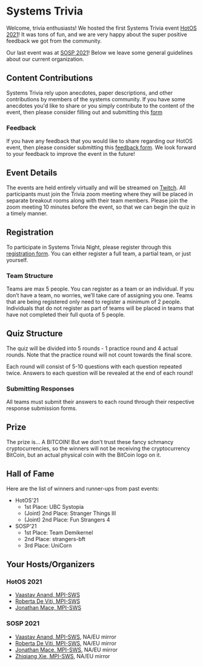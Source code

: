 # Systems Trivia

Welcome, trivia enthusiasts!
We hosted the first Systems Trivia event [HotOS 2021](https://sigops.org/s/conferences/hotos/2021/)!
It was tons of fun, and we are very happy about the super positive feedback we got from the community.

Our last event was at [SOSP 2021](sosp2021.mpi-sws.org/)!
Below we leave some general guidelines about our current organization. 

## Content Contributions

Systems Trivia rely upon anecdotes, paper descriptions, and other contributions by members of the systems community.
If you have some anecdotes you'd like to share or you simply contribute to the content of the event,
then please consider filling out and submitting this [form](https://forms.gle/GnKmemD7h3Y9wefFA)

### Feedback

If you have any feedback that you would like to share regarding our HotOS event, then please consider submitting
this [feedback form](https://forms.gle/ViNmjNCr7F6kEJM86). We look forward to your feedback to improve the event in the future!

## Event Details

The events are held entirely virtually and will be streamed on [Twitch](https://www.twitch.tv/vaastav05).
All participants must join the Trivia zoom meeting where they will be placed in separate breakout rooms along with their team members.
Please join the zoom meeting 10 minutes before the event, so that we can begin the quiz in a timely manner.

## Registration

To participate in Systems Trivia Night, please register through this [registration form](https://forms.gle/yNyEY3ai5wrMh8dZ8). You can either register a full team, a partial team, or just yourself.

### Team Structure

Teams are max 5 people. You can register as a team or an individual. If you don’t have a team, no worries, we’ll take care of assigning you one.
Teams that are being registered only need to register a minimum of 2 people. Individuals that do not register as part of teams will be placed
in teams that have not completed their full quota of 5 people.

## Quiz Structure

The quiz will be divided into 5 rounds - 1 practice round and 4 actual rounds. Note that the practice round will not count towards the final score.

Each round will consist of 5-10 questions with each question repeated twice. Answers to each question will be revealed at the end of each round!

### Submitting Responses

All teams must submit their answers to each round through their respective response submission forms. 

## Prize

The prize is... A BITCOIN! 
But we don’t trust these fancy schmancy cryptocurrencies, so the winners will not be receiving the cryptocurrency BitCoin, but an actual physical coin with the BitCoin logo on it.

## Hall of Fame

Here are the list of winners and runner-ups from past events:

+ HotOS'21
  + 1st Place: UBC Systopia
  + (Joint) 2nd Place: Stranger Things III
  + (Joint) 2nd Place: Fun Strangers 4
+ SOSP'21
  + 1st Place: Team Demikernel
  + 2nd Place: strangers-bft
  + 3rd Place: UniCorn   

## Your Hosts/Organizers

### HotOS 2021

+ [Vaastav Anand, MPI-SWS](http://vaastavanand.com/)
+ [Roberta De Viti, MPI-SWS](https://people.mpi-sws.org/~rdeviti)
+ [Jonathan Mace, MPI-SWS](https://people.mpi-sws.org/~jcmace)

### SOSP 2021

+ [Vaastav Anand, MPI-SWS](http://vaastavanand.com/), NA/EU mirror
+ [Roberta De Viti, MPI-SWS](https://people.mpi-sws.org/~rdeviti), NA/EU mirror
+ [Jonathan Mace, MPI-SWS](https://people.mpi-sws.org/~jcmace), NA/EU mirror
+ [Zhiqiang Xie, MPI-SWS](), NA/EU mirror
